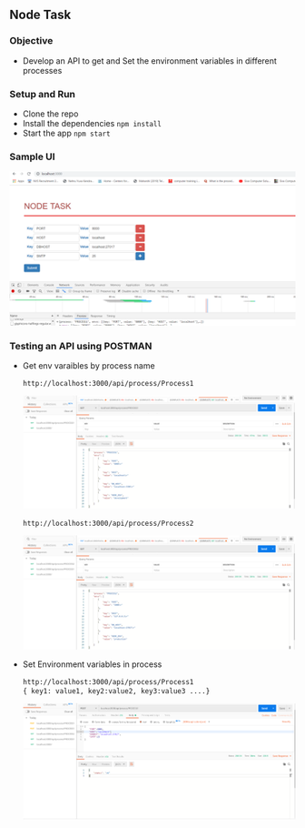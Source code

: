 ## Node Task

### Objective

- Develop an API to get and Set the environment variables in different processes

### Setup and Run

- Clone the repo
- Install the dependencies `npm install`
- Start the app `npm start`

###  Sample UI

![UI](screens/sample_ui.PNG)

### Testing an API using POSTMAN

- Get env varaibles by process name
  ```
  http://localhost:3000/api/process/Process1
  ```
  ![GET API](screens/GET_API.PNG)

  ```
  http://localhost:3000/api/process/Process2
  ```  
  ![GET API](screens/GET_API2.PNG)

- Set Environment variables in process 
  ```
  http://localhost:3000/api/process/Process1
  { key1: value1, key2:value2, key3:value3 ....}
  ```
  ![POST API](screens/POST_API.PNG)



